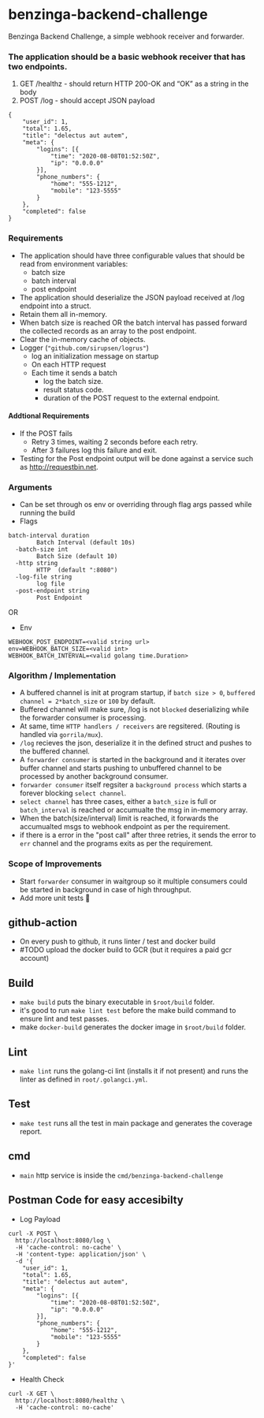 # benzinga-backend-challenge
Benzinga Backend Challenge, a simple webhook receiver and forwarder.

### The application should be a basic webhook receiver that has two endpoints.
1. GET /healthz - should return HTTP 200-OK and “OK” as a string in the body
2. POST /log - should accept JSON payload

```
{
    "user_id": 1,
    "total": 1.65,
    "title": "delectus aut autem",
    "meta": {
        "logins": [{
            "time": "2020-08-08T01:52:50Z",
            "ip": "0.0.0.0"
        }],
        "phone_numbers": {
            "home": "555-1212",
            "mobile": "123-5555"
        }
    },
    "completed": false
}
```

### Requirements 

- The application should have three configurable values that should be read from environment variables: 
   - batch size
   - batch interval  
   - post endpoint
- The application should deserialize the JSON payload received at /log endpoint into a struct.
- Retain them all in-memory.
- When batch size is reached OR the batch interval has passed forward the collected records as an array to the post endpoint.
- Clear the in-memory cache of objects.
- Logger (`"github.com/sirupsen/logrus"`)
   - log an initialization message on startup 
   - On each HTTP request 
   - Each time it sends a batch  
     - log the batch size.
     - result status code.
     - duration of the POST request to the external endpoint. 
#### Addtional Requirements 
- If the POST fails 
   - Retry 3 times, waiting 2 seconds before each retry. 
   - After 3 failures log this failure and exit. 
- Testing for the Post endpoint output will be done against a service such as http://requestbin.net.

### Arguments
- Can be set through os env or overriding through flag args passed while running the build
- Flags
```
batch-interval duration
        Batch Interval (default 10s)
  -batch-size int
        Batch Size (default 10)
  -http string
        HTTP  (default ":8080")
  -log-file string
        log file
  -post-endpoint string
        Post Endpoint
```
OR
- Env
```
WEBHOOK_POST_ENDPOINT=<valid string url>
env=WEBHOOK_BATCH_SIZE=<valid int>
WEBHOOK_BATCH_INTERVAL=<valid golang time.Duration>
```

### Algorithm / Implementation
- A buffered channel is init at program startup, if `batch size > 0`, `buffered channel = 2*batch_size` or `100` by default.
- Buffered channel will make sure, /log is not `blocked` deserializing while the forwarder consumer is processing.
- At same, time `HTTP handlers / receivers` are regsitered. (Routing is handled via `gorrila/mux`).
- `/log` recieves the json, deserialize it in the defined struct and pushes to the buffered channel.
- A `forwarder consumer` is started in the background and it iterates over buffer channel and starts pushing to unbuffered channel to be processed by another background consumer.
- `forwarder consumer` itself regsiter a `background process` which starts a forever blocking `select channel`.
- `select channel` has three cases, either a `batch_size` is full or `batch_interval` is reached or accumualte the msg in in-memory array.
- When the batch(size/interval) limit is reached, it forwards the accumualted msgs to webhook endpoint as per the requirement.
- if there is a error in the "post call" after three retries, it sends the error to `err` channel and the programs exits as per the requirement.

### Scope of Improvements
- Start `forwarder` consumer in waitgroup so it multiple consumers could be started in background in case of high throughput.
- Add more unit tests 🙈
## github-action

- On every push to github, it runs linter / test and docker build
- #TODO upload the docker build to GCR (but it requires a paid gcr account)

## Build

- `make build` puts the binary executable in `$root/build` folder.
- it's good to run `make lint test` before the make build command to ensure lint and test passes.
- make `docker-build` generates the docker image in `$root/build` folder.

## Lint
- `make lint` runs the golang-ci lint (installs it if not present) and runs the linter as defined in `root/.golangci.yml`.

## Test
- `make test` runs all the test in main package and generates the coverage report.

## cmd
- `main` http service is inside the `cmd/benzinga-backend-challenge`

## Postman Code for easy accesibilty
- Log Payload
```
curl -X POST \
  http://localhost:8080/log \
  -H 'cache-control: no-cache' \
  -H 'content-type: application/json' \
  -d '{
    "user_id": 1,
    "total": 1.65,
    "title": "delectus aut autem",
    "meta": {
        "logins": [{
            "time": "2020-08-08T01:52:50Z",
            "ip": "0.0.0.0"
        }],
        "phone_numbers": {
            "home": "555-1212",
            "mobile": "123-5555"
        }
    },
    "completed": false
}'
````
- Health Check
```
curl -X GET \
  http://localhost:8080/healthz \
  -H 'cache-control: no-cache'
```

